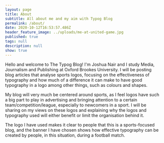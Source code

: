 ```yaml
---
layout: page
title: About
subtitle: All about me and my aim with Typog Blog
permalink: /about/
date: 2020-10-12T16:53:57.486Z
header_feature_image: ../uploads/me-at-united-game.jpg
published: true
tags: null
description: null
show: true
---
```

Hello and welcome to The Typog Blog! I'm Joshua Nair and I study Media, Journalism and Publishing at Oxford Brookes University. I will be posting blog articles that analyse sports logos, focusing on the effectiveness of typography and how much of a difference it can make to have good typography in a logo among other things, such as colours and shapes. 

My blog will very much be centered around sports, as I feel logos have such a big part to play in advertising and bringing attention to a certain team/competition/league, especially to newcomers in a sport. I will be sharing on my views on these logos and explaining why the logos and typography used will either benefit or limit the organisation behind it.

The logo I have used makes it clear to people that this is a sports-focused blog, and the banner I have chosen shows how effective typography can be created by people, in this situation, during a football match.